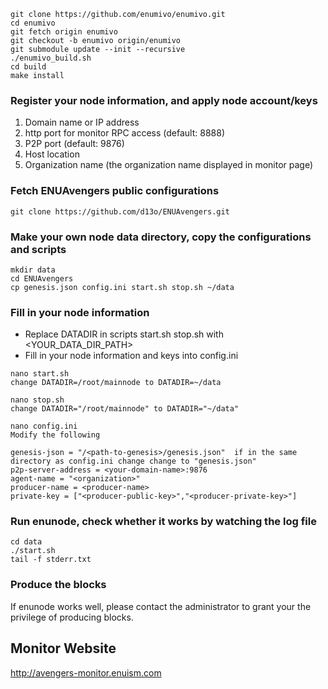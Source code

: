 ```
git clone https://github.com/enumivo/enumivo.git
cd enumivo
git fetch origin enumivo
git checkout -b enumivo origin/enumivo
git submodule update --init --recursive
./enumivo_build.sh
cd build
make install
```
### Register your node information, and apply node account/keys
1. Domain name or IP address
1. http port for monitor RPC access (default: 8888)
1. P2P port (default: 9876)
1. Host location
1. Organization name (the organization name displayed in monitor page)

### Fetch ENUAvengers public configurations

```
git clone https://github.com/d13o/ENUAvengers.git
```
### Make your own node data directory, copy the configurations and scripts
```
mkdir data
cd ENUAvengers
cp genesis.json config.ini start.sh stop.sh ~/data
```
### Fill in your node information
- Replace DATADIR in scripts start.sh stop.sh with <YOUR_DATA_DIR_PATH> 
- Fill in your node information and keys into config.ini

```
nano start.sh
change DATADIR=/root/mainnode to DATADIR=~/data

nano stop.sh
change DATADIR="/root/mainnode" to DATADIR="~/data"

nano config.ini
Modify the following

genesis-json = "/<path-to-genesis>/genesis.json"  if in the same directory as config.ini change change to "genesis.json" 
p2p-server-address = <your-domain-name>:9876
agent-name = "<organization>"
producer-name = <producer-name>
private-key = ["<producer-public-key>","<producer-private-key>"]

```

### Run enunode, check whether it works by watching the log file

```
cd data
./start.sh
tail -f stderr.txt
```
### Produce the blocks
If enunode works well, please contact the administrator to grant your the privilege of producing blocks.


## Monitor Website
http://avengers-monitor.enuism.com

